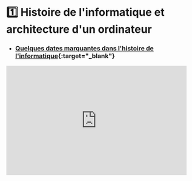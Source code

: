 # 1️⃣ Histoire de l'informatique et architecture d'un ordinateur

 - ### [Quelques dates marquantes dans l'histoire de l'informatique](https://raw.githubusercontent.com/abrugiere/snt/main/_res/1.1.Histoire_info.pdf){:target="_blank"} 



<iframe src="https://1drv.ms/p/c/460290618ae3bc14/IQQ8tA3A_GjHR4T1pMmBsr3CAbINFFLxpCnffGg_xgJmOtc?em=2&amp;wdAr=1.7777777777777777&amp;wdEaaCheck=1" width="476px" height="288px" frameborder="0">Ceci est un présentation <a target="_blank" href="https://office.com">Microsoft Office</a> incorporé, avec <a target="_blank" href="https://office.com/webapps">Office</a>.</iframe>


<!--


- ### [Quelques dates marquantes dans l'histoire de l'informatique](https://raw.githubusercontent.com/abrugiere/snt/main/_res/1.1.Histoire_info.pdf){:target="_blank"} 

<div style="width: 100%; height: 480px;" class="smallpdf-widget" data-pdf-url="https://raw.githubusercontent.com/abrugiere/snt/main/_res/1.1.Histoire_info.pdf"></div><script src="https://smallpdf.com/api/embed-widget.js"></script>


## 1.2 - Qu'est-ce qu'un ordinateur
- Processeur (fréquence, coeurs MHz)
- RAM plus rapide se vide
- Mémoire de masse (HDD, SSD, M2. mécanique, flash : capacité octets Mo Go)
- GPU pour vidéo
- Carte mère
- Périphériques ports (USB, affichage, RJ45, sans fil)


>  https://www.youtube.com/watch?v=q-BoKqm_ZKU  
>  https://www.youtube.com/watch?v=NNxAKALRePo&ab_channel=TechnologieColl%C3%A8geFontcarrade  (6mn07 : comparaisons puissances de calcul)  
>  Synthese Philippe Boddaert


-->
